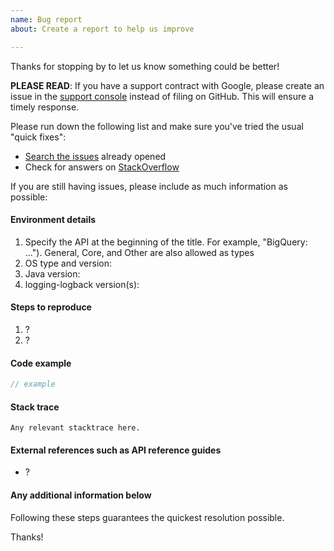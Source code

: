 ```yaml
---
name: Bug report
about: Create a report to help us improve

---
```


Thanks for stopping by to let us know something could be better!

**PLEASE READ**: If you have a support contract with Google, please create an issue in the [support console](https://cloud.google.com/support/) instead of filing on GitHub. This will ensure a timely response.

Please run down the following list and make sure you've tried the usual "quick fixes":

- [Search the issues](https://github.com/googleapis/java-logging-servlet-initializer/issues) already opened
- Check for answers on [StackOverflow](http://stackoverflow.com/questions/tagged/google-cloud-platform)

If you are still having issues, please include as much information as possible:

#### Environment details

1. Specify the API at the beginning of the title. For example, "BigQuery: ...").
   General, Core, and Other are also allowed as types
2. OS type and version:
3. Java version:
4. logging-logback version(s):

#### Steps to reproduce

  1. ?
  2. ?

#### Code example

```java
// example
```

#### Stack trace

```text
Any relevant stacktrace here.
```

#### External references such as API reference guides

- ?

#### Any additional information below

Following these steps guarantees the quickest resolution possible.

Thanks!
